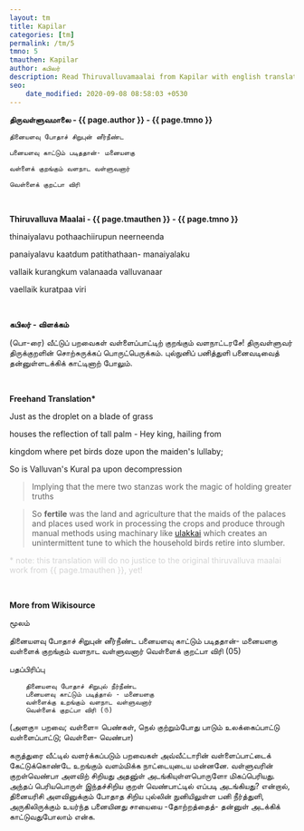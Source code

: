 ```yaml
---
layout: tm
title: Kapilar
categories: [tm]
permalink: /tm/5
tmno: 5
tmauthen: Kapilar
author: கபிலர்
description: Read Thiruvalluvamaalai from Kapilar with english translation
seo:
    date_modified: 2020-09-08 08:58:03 +0530
---
```


**திருவள்ளுவமாலை - {{ page.author }} - {{ page.tmno }}**

    தினையளவு போதாச் சிறுபுன் னீர்நீண்ட

    பனையளவு காட்டும் படிததான்- மனையளகு

    வள்ளைக் குறங்கும் வளநாட வள்ளுவனார்

    வெள்ளைக் குறட்பா விரி

<br>

**Thiruvalluva Maalai - {{ page.tmauthen }} - {{ page.tmno }}**

thinaiyalavu pothaachiirupun neerneenda

panaiyalavu kaatdum patithathaan- manaiyalaku

vallaik kurangkum valanaada valluvanaar

vaellaik kuratpaa viri 

<br>

**கபிலர் - விளக்கம்**

(பொ-ரை) வீட்டுப் பறவைகள் வள்ளைப்பாட்டிற் குறங்கும் வளநாட்டரசே! திருவள்ளுவர் திருக்குறளின் சொற்சுருக்கப் பொருட்பெருக்கம். புல்நுனிப் பனித்துளி பனைவடிவைத் தன்னுள்ளடக்கிக் காட்டினாற் போலும்.

<br>

**Freehand Translation\***

Just as the droplet on a blade of grass

houses the reflection of tall palm - Hey king, hailing from

kingdom where pet birds doze upon the maiden's lullaby;

So is Valluvan's Kural pa upon decompression

> Implying that the mere two stanzas work the magic of holding greater truths

> So **fertile** was the land and agriculture that the maids of the palaces and places used work in processing the crops and produce through manual methods using machinary like [ulakkai](https://ta.wikipedia.org/wiki/%E0%AE%89%E0%AE%B2%E0%AE%95%E0%AF%8D%E0%AE%95%E0%AF%88) which creates an unintermittent tune to which the household birds retire into slumber.

<p style="color: lightgrey;">* note: this translation will do no justice to the original thiruvalluva maalai work from {{ page.tmauthen }}, yet!</p>

<br>

**More from Wikisource**

மூலம்

தினையளவு போதாச் சிறுபுன் னீர்நீண்ட
பனையளவு காட்டும் படிததான்- மனையளகு
வள்ளைக் குறங்கும் வளநாட வள்ளுவனார்
வெள்ளைக் குறட்பா விரி (05)

பதப்பிரிப்பு

        தினையளவு போதாச் சிறுபுல் நீர்நீண்ட
        பனையளவு காட்டும் படித்தால் - மனையளகு
        வள்ளைக்கு உறங்கும் வளநாட வள்ளுவனார்
        வெள்ளைக் குறட்பா விரி (௫)

(அளகு= பறவை; வள்ளை= பெண்கள், நெல் குற்றும்போது பாடும் உலக்கைப்பாட்டு வள்ளைப்பாட்டு; வெள்ளை- வெண்பா)

கருத்துரை
    வீட்டில் வளர்க்கப்படும் பறவைகள் அவ்வீட்டாரின் வள்ளைப்பாட்டைக் கேட்டுக்கொண்டே உறங்கும் வளம்மிக்க நாட்டையுடைய மன்னனே. வள்ளுவரின் குறள்வெண்பா அளவிற் சிறியது அதனு்ள் அடங்கியுள்ளபொருளோ மிகப்பெரியது. அந்தப் பெரியபொருள் இந்தச்சிறிய குறள் வெண்பாட்டில் எப்படி அடங்கியது? என்றால், தினையரிசி அளவினுக்கும் போதாத சிறிய புல்லின் நுனியிலுள்ள பனி நீர்த்துளி, அருகிலிருக்கும் உயர்ந்த பனையினது சாயையை -தோற்றத்தைத்- தன்னுள் அடக்கிக் காட்டுவதுபோலாம் என்க.
